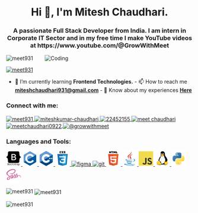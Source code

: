 <h1 align="center">Hi 👋, I'm Mitesh Chaudhari.</h1>
<h3 align="center">A passionate Full Stack Developer from India. I am intern in Corporate IT Sector and in my free time I make YouTube videos at https://www.youtube.com/@GrowWithMeet</h3>
<img
    align="right"
    alt="Coding"
    width="400"
    src="https://imgs.search.brave.com/uGBeRwzhbiOphYDvGkQnCQYYApKyDw1OrDHAZ44cF9Y/rs:fit:860:0:0/g:ce/aHR0cHM6Ly9naWZk/Yi5jb20vaW1hZ2Vz/L2hpZ2gvYW5pbWF0/ZWQtbWFuLWNvbXB1/dGVyLWNvZGluZy1u/YWU2bWVjMzc4bHNn/MWkzLmdpZg.gif"
/>

<p align="left"><img src="https://komarev.com/ghpvc/?username=meet931&label=Profile%20views&color=0e75b6&style=flat" alt="meet931" /></p>

<p align="left">
    <a href="https://twitter.com/meet931" target="blank"><img src="https://img.shields.io/twitter/follow/meet931?logo=twitter&style=for-the-badge" alt="meet931" /></a>
</p>

- 🌱 I’m currently learning **Frontend Technologies.** - 📫 How to reach me **miteshchaudhari931@gmail.com** - 📄 Know about my experiences **[Here](https://drive.google.com/file/d/1-8ADy0JrO4Pj3XksvFuItOoYqHdt8Vnv/view?usp=drive_link)**

<h3 align="left">Connect with me:</h3>
<p align="left">
    <a href="https://twitter.com/meet931" target="blank">
        <img align="center" src="https://raw.githubusercontent.com/rahuldkjain/github-profile-readme-generator/master/src/images/icons/Social/twitter.svg" alt="meet931" height="30" width="40" />
    </a>
    <a href="https://linkedin.com/in/miteshkumar-chaudhari" target="blank">
        <img align="center" src="https://raw.githubusercontent.com/rahuldkjain/github-profile-readme-generator/master/src/images/icons/Social/linked-in-alt.svg" alt="miteshkumar-chaudhari" height="30" width="40" />
    </a>
    <a href="https://stackoverflow.com/users/22452155" target="blank">
        <img align="center" src="https://raw.githubusercontent.com/rahuldkjain/github-profile-readme-generator/master/src/images/icons/Social/stack-overflow.svg" alt="22452155" height="30" width="40" />
    </a>
    <a href="https://fb.com/meet chaudhari" target="blank">
        <img align="center" src="https://raw.githubusercontent.com/rahuldkjain/github-profile-readme-generator/master/src/images/icons/Social/facebook.svg" alt="meet chaudhari" height="30" width="40" />
    </a>
    <a href="https://instagram.com/meetchaudhari0922" target="blank">
        <img align="center" src="https://raw.githubusercontent.com/rahuldkjain/github-profile-readme-generator/master/src/images/icons/Social/instagram.svg" alt="meetchaudhari0922" height="30" width="40" />
    </a>
    <a href="https://www.youtube.com/c/@growwithmeet" target="blank">
        <img align="center" src="https://raw.githubusercontent.com/rahuldkjain/github-profile-readme-generator/master/src/images/icons/Social/youtube.svg" alt="@growwithmeet" height="30" width="40" />
    </a>
</p>

<h3 align="left">Languages and Tools:</h3>
<p align="left">
    <a href="https://getbootstrap.com" target="_blank" rel="noreferrer"> <img src="https://raw.githubusercontent.com/devicons/devicon/master/icons/bootstrap/bootstrap-plain-wordmark.svg" alt="bootstrap" width="40" height="40" /> </a>
    <a href="https://www.cprogramming.com/" target="_blank" rel="noreferrer"> <img src="https://raw.githubusercontent.com/devicons/devicon/master/icons/c/c-original.svg" alt="c" width="40" height="40" /> </a>
    <a href="https://www.w3schools.com/cpp/" target="_blank" rel="noreferrer"> <img src="https://raw.githubusercontent.com/devicons/devicon/master/icons/cplusplus/cplusplus-original.svg" alt="cplusplus" width="40" height="40" /> </a>
    <a href="https://www.w3schools.com/css/" target="_blank" rel="noreferrer"> <img src="https://raw.githubusercontent.com/devicons/devicon/master/icons/css3/css3-original-wordmark.svg" alt="css3" width="40" height="40" /> </a>
    <a href="https://www.figma.com/" target="_blank" rel="noreferrer"> <img src="https://www.vectorlogo.zone/logos/figma/figma-icon.svg" alt="figma" width="40" height="40" /> </a>
    <a href="https://git-scm.com/" target="_blank" rel="noreferrer"> <img src="https://www.vectorlogo.zone/logos/git-scm/git-scm-icon.svg" alt="git" width="40" height="40" /> </a>
    <a href="https://www.w3.org/html/" target="_blank" rel="noreferrer"> <img src="https://raw.githubusercontent.com/devicons/devicon/master/icons/html5/html5-original-wordmark.svg" alt="html5" width="40" height="40" /> </a>
    <a href="https://www.java.com" target="_blank" rel="noreferrer"> <img src="https://raw.githubusercontent.com/devicons/devicon/master/icons/java/java-original.svg" alt="java" width="40" height="40" /> </a>
    <a href="https://developer.mozilla.org/en-US/docs/Web/JavaScript" target="_blank" rel="noreferrer">
        <img src="https://raw.githubusercontent.com/devicons/devicon/master/icons/javascript/javascript-original.svg" alt="javascript" width="40" height="40" />
    </a>
    <a href="https://www.linux.org/" target="_blank" rel="noreferrer"> <img src="https://raw.githubusercontent.com/devicons/devicon/master/icons/linux/linux-original.svg" alt="linux" width="40" height="40" /> </a>
    <a href="https://www.python.org" target="_blank" rel="noreferrer"> <img src="https://raw.githubusercontent.com/devicons/devicon/master/icons/python/python-original.svg" alt="python" width="40" height="40" /> </a>
    <a href="https://sass-lang.com" target="_blank" rel="noreferrer"> <img src="https://raw.githubusercontent.com/devicons/devicon/master/icons/sass/sass-original.svg" alt="sass" width="40" height="40" /> </a>
</p>

<p><img align="left" src="https://github-readme-stats.vercel.app/api/top-langs?username=meet931&show_icons=true&locale=en&layout=compact" alt="meet931" /></p>

<p>&nbsp;<img align="center" src="https://github-readme-stats.vercel.app/api?username=meet931&show_icons=true&locale=en" alt="meet931" /></p>

<p><img align="center" src="https://github-readme-streak-stats.herokuapp.com/?user=meet931&" alt="meet931" /></p>
